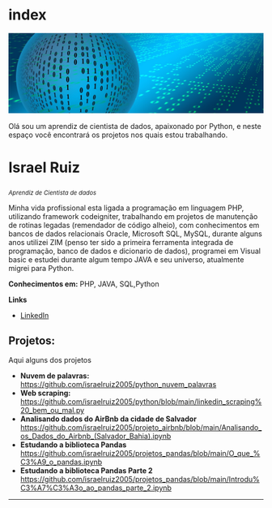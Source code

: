 # index
<p align="center">
  <img src="https://github.com/israelruiz2005/index/blob/main/imagem/banner-904887_1920.jpg" >
</p>

<p>Olá sou um aprendiz de cientista de dados, apaixonado por Python, e neste espaço você encontrará os projetos nos quais estou trabalhando.</p>

# Israel Ruiz
<sub>*Aprendiz de Cientista de dados* </sub>

Minha vida profissional esta ligada a programação em linguagem PHP, utilizando framework codeigniter, trabalhando em projetos de manutenção de rotinas legadas (remendador de código alheio), com conhecimentos em bancos de dados relacionais Oracle, Microsoft SQL, MySQL, durante alguns anos utilizei ZIM (penso ter sido a primeira ferramenta integrada de programação, banco de dados e dicionario de dados), programei em Visual basic e estudei durante algum tempo JAVA e seu universo, atualmente migrei para Python.

**Conhecimentos em:** PHP, JAVA, SQL,Python

**Links**
* [LinkedIn](https://www.linkedin.com/in/ruiz-israel)

## Projetos:
Aqui alguns dos projetos
* **Nuvem de palavras:** https://github.com/israelruiz2005/python_nuvem_palavras
* **Web scraping:** https://github.com/israelruiz2005/python/blob/main/linkedin_scraping%20_bem_ou_mal.py
* **Analisando dados do AirBnb da cidade de Salvador** https://github.com/israelruiz2005/projeto_airbnb/blob/main/Analisando_os_Dados_do_Airbnb_(Salvador_Bahia).ipynb
* **Estudando a biblioteca Pandas** https://github.com/israelruiz2005/projetos_pandas/blob/main/O_que_%C3%A9_o_pandas.ipynb
* **Estudando a biblioteca Pandas Parte 2** https://github.com/israelruiz2005/projetos_pandas/blob/main/Introdu%C3%A7%C3%A3o_ao_pandas_parte_2.ipynb
---
